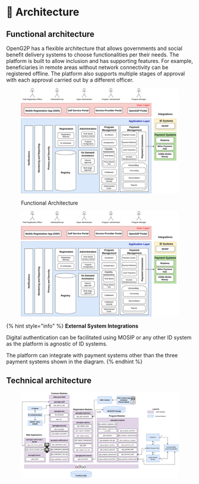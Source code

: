 # 🏢 Architecture

## Functional architecture

OpenG2P has a flexible architecture that allows governments and social benefit delivery systems to choose functionalities per their needs. The platform is built to allow inclusion and has supporting features. For example, beneficiaries in remote areas without network connectivity can be registered offline. The platform also supports multiple stages of approval with each approval carried out by a different officer.

<figure><img src=".gitbook/assets/functional-architecture.png" alt=""><figcaption><p>Functional Architecture</p></figcaption></figure>

<figure><img src="https://github.com/OpenG2P/openg2p-documentation/raw/1.1/.gitbook/assets/functional-architecture.png" alt=""><figcaption></figcaption></figure>

{% hint style="info" %}
**External System Integrations**

Digital authentication can be facilitated using MOSIP or any other ID system as the platform is agnostic of ID systems.

The platform can integrate with payment systems other than the three payment systems shown in the diagram.
{% endhint %}

## Technical architecture

<figure><img src=".gitbook/assets/technical-architecture.png" alt=""><figcaption></figcaption></figure>
